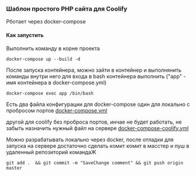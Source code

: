 ### Шаблон простого PHP сайта для Coolify
Рботает через docker-compose

#### Как запустить

Выполнить команду в корне проекта
````
docker-compose up --build -d
````

После запуска контейнера, можно зайти в контейнер и выполнянить
команды внутри него для входа в bash контейнера выполнить
("app" - имя контейнера в docker-compose.yml)
````
docker-compose exec app /bin/bash
````
Есть два файла конфигурации для docker-compose
один для локально с пробросом портов
[docker-compose.yml](docker-compose.yml)

другой для coolify без проброса портов, инчае не будет работать, не забыть назначить нужный файл на сервере
[docker-compose-coolify.yml](docker-compose-coolify.yml)


Можно разрабатывать локально через docker,
после отладки для запуска на сервере достаточно сделать комит 
комит в масстер и пуш в удаленный репозиторий
командаЖ

````
git add .  && git commit -m "SaveChange comment" && git push origin master
````


